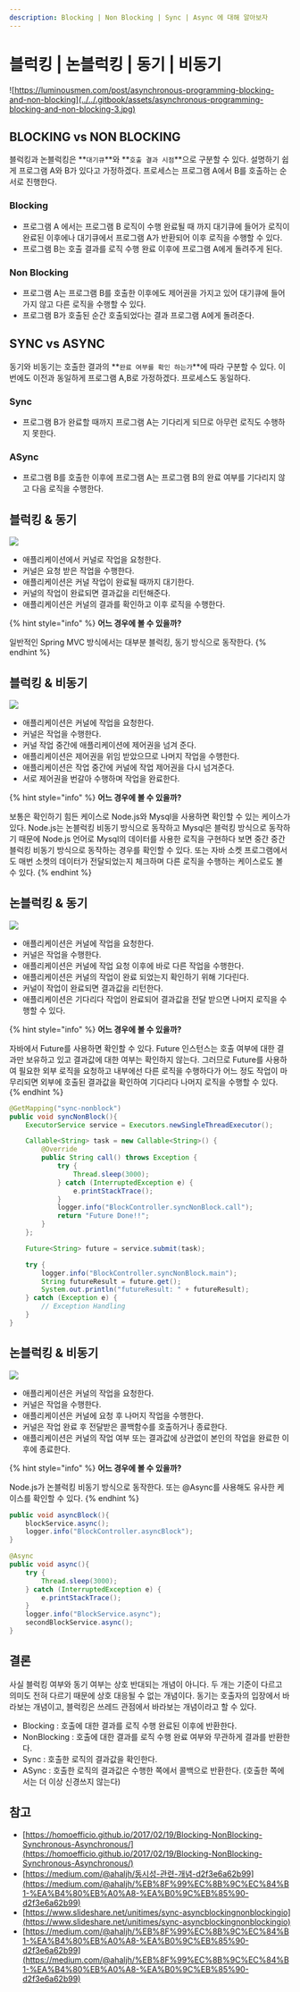 ```yaml
---
description: Blocking | Non Blocking | Sync | Async 에 대해 알아보자
---
```


# 블럭킹 \| 논블럭킹 \| 동기 \| 비동기

![https://luminousmen.com/post/asynchronous-programming-blocking-and-non-blocking](../../.gitbook/assets/asynchronous-programming-blocking-and-non-blocking-3.jpg)

## BLOCKING vs NON BLOCKING

블럭킹과 논블럭킹은 **`대기큐`**와 **`호출 결과 시점`**으로 구분할 수 있다. 설명하기 쉽게 프로그램 A와 B가 있다고 가정하겠다. 프로세스는 프로그램 A에서 B를 호출하는 순서로 진행한다.

### Blocking

* 프로그램 A 에서는 프로그램 B 로직이 수행 완료될 때 까지 대기큐에 들어가 로직이 완료된 이후에나 대기큐에서 프로그램 A가 반환되어 이후 로직을 수행할 수 있다.
* 프로그램 B는 호출 결과를 로직 수행 완료 이후에 프로그램 A에게 돌려주게 된다.

### Non Blocking

* 프로그램 A는 프로그램 B를 호출한 이후에도 제어권을 가지고 있어 대기큐에 들어가지 않고 다른 로직을 수행할 수 있다.
* 프로그램 B가 호출된 순간 호출되었다는 결과 프로그램 A에게 돌려준다.

## SYNC vs ASYNC

동기와 비동기는 호출한 결과의 **`완료 여부를 확인 하는가`**에 따라 구분할 수 있다. 이번에도 이전과 동일하게 프로그램 A,B로 가정하겠다. 프로세스도 동일하다.

### Sync

* 프로그램 B가 완료할 때까지 프로그램 A는 기다리게 되므로 아무런 로직도 수행하지 못한다.

### ASync

* 프로그램 B를 호출한 이후에 프로그램 A는 프로그램 B의 완료 여부를 기다리지 않고 다음 로직을 수행한다.

## 블럭킹 & 동기

![](../../.gitbook/assets/figure2.gif)

* 애플리케이션에서 커널로 작업을 요청한다.
* 커널은 요청 받은 작업을 수행한다.
* 애플리케이션은 커널 작업이 완료될 때까지 대기한다.
* 커널의 작업이 완료되면 결과값을 리턴해준다.
* 애플리케이션은 커널의 결과를 확인하고 이후 로직을 수행한다.

{% hint style="info" %}
**어느 경우에 볼 수 있을까?**  
  
일반적인 Spring MVC 방식에서는 대부분 블럭킹, 동기 방식으로 동작한다.
{% endhint %}

## 블럭킹 & 비동기

![](../../.gitbook/assets/figure3.gif)

* 애플리케이션은 커널에 작업을 요청한다.
* 커널은 작업을 수행한다.
* 커널 작업 중간에 애플리케이션에 제어권을 넘겨 준다.
* 애플리케이션은 제어권을 위임 받았으므로 나머지 작업을 수행한다.
* 애플리케이션은 작업 중간에 커널에 작업 제어권을 다시 넘겨준다.
* 서로 제어권을 번갈아 수행하며 작업을 완료한다.

{% hint style="info" %}
**어느 경우에 볼 수 있을까?**  
  
보통은 확인하기 힘든 케이스로 Node.js와 Mysql을 사용하면 확인할 수 있는 케이스가 있다. Node.js는 논블럭킹 비동기 방식으로 동작하고 Mysql은 블럭킹 방식으로 동작하기 때문에 Node.js 언어로 Mysql의 데이터를 사용한 로직을 구현하다 보면 중간 중간 블럭킹 비동기 방식으로 동작하는 경우를 확인할 수 있다. 또는 자바 소켓 프로그램에서도 매번 소켓의 데이터가 전달되었는지 체크하며 다른 로직을 수행하는 케이스로도 볼 수 있다.
{% endhint %}

## 논블럭킹 & 동기

![](../../.gitbook/assets/figure4.gif)

* 애플리케이션은 커널에 작업을 요청한다.
* 커널은 작업을 수행한다.
* 애플리케이션은 커널에 작업 요청 이후에 바로 다른 작업을 수행한다.
* 애플리케이션은 커널의 작업이 완료 되었는지 확인하기 위해 기다린다.
* 커널이 작업이 완료되면 결과값을 리턴한다.
* 애플리케이션은 기다리다 작업이 완료되어 결과값을 전달 받으면 나머지 로직을 수행할 수 있다.

{% hint style="info" %}
**어느 경우에 볼 수 있을까?**

자바에서 Future를 사용하면 확인할 수 있다. Future 인스턴스는 호출 여부에 대한 결과만 보유하고 있고 결과값에 대한 여부는 확인하지 않는다. 그러므로 Future를 사용하여 필요한 외부 로직을 요청하고 내부에선 다른 로직을 수행하다가 어느 정도 작업이 마무리되면 외부에 호출된 결과값을 확인하여 기다리다 나머지 로직을 수행할 수 있다.
{% endhint %}

```java
@GetMapping("sync-nonblock")
public void syncNonBlock(){
    ExecutorService service = Executors.newSingleThreadExecutor();

    Callable<String> task = new Callable<String>() {
        @Override
        public String call() throws Exception {
            try {
                Thread.sleep(3000);
            } catch (InterruptedException e) {
                e.printStackTrace();
            }
            logger.info("BlockController.syncNonBlock.call");
            return "Future Done!!";
        }
    };

    Future<String> future = service.submit(task);

    try {
        logger.info("BlockController.syncNonBlock.main");
        String futureResult = future.get();
        System.out.println("futureResult: " + futureResult);
    } catch (Exception e) {
        // Exception Handling
    }
}
```

## 논블럭킹 & 비동기

![](../../.gitbook/assets/figure5.gif)

* 애플리케이션은 커널의 작업을 요청한다.
* 커널은 작업을 수행한다.
* 애플리케이션은 커널에 요청 후 나머지 작업을 수행한다.
* 커널은 작업 완료 후 전달받은 콜백함수를 호출하거나 종료한다.
* 애플리케이션은 커널의 작업 여부 또는 결과값에 상관없이 본인의 작업을 완료한 이후에 종료한다.

{% hint style="info" %}
**어느 경우에 볼 수 있을까?** 

Node.js가 논블럭킹 비동기 방식으로 동작한다. 또는 @Async를 사용해도 유사한 케이스를 확인할 수 있다.
{% endhint %}

```java
public void asyncBlock(){
    blockService.async();
    logger.info("BlockController.asyncBlock");
}

@Async
public void async(){
    try {
        Thread.sleep(3000);
    } catch (InterruptedException e) {
        e.printStackTrace();
    }
    logger.info("BlockService.async");
    secondBlockService.async();
}
```

## 결론

사실 블럭킹 여부와 동기 여부는 상호 반대되는 개념이 아니다. 두 개는 기준이 다르고 의미도 전혀 다르기 때문에 상호 대응될 수 없는 개념이다. 동기는 호출자의 입장에서 바라보는 개념이고, 블럭킹은 쓰레드 관점에서 바라보는 개념이라고 할 수 있다.

* Blocking : 호출에 대한 결과를 로직 수행 완료된 이후에 반환한다.
* NonBlocking : 호출에 대한 결과를 로직 수행 완료 여부와 무관하게 결과를 반환한다.
* Sync : 호출한 로직의 결과값을 확인한다.
* ASync : 호출한 로직의 결과값은 수행한 쪽에서 콜백으로 반환한다. \(호출한 쪽에서는 더 이상 신경쓰지 않는다\)

## 참고

* [https://homoefficio.github.io/2017/02/19/Blocking-NonBlocking-Synchronous-Asynchronous/](https://homoefficio.github.io/2017/02/19/Blocking-NonBlocking-Synchronous-Asynchronous/)
* [https://medium.com/@ahaljh/동시성-관련-개념-d2f3e6a62b99](https://medium.com/@ahaljh/%EB%8F%99%EC%8B%9C%EC%84%B1-%EA%B4%80%EB%A0%A8-%EA%B0%9C%EB%85%90-d2f3e6a62b99)
* [https://www.slideshare.net/unitimes/sync-asyncblockingnonblockingio](https://www.slideshare.net/unitimes/sync-asyncblockingnonblockingio)
* [https://medium.com/@ahaljh/%EB%8F%99%EC%8B%9C%EC%84%B1-%EA%B4%80%EB%A0%A8-%EA%B0%9C%EB%85%90-d2f3e6a62b99](https://medium.com/@ahaljh/%EB%8F%99%EC%8B%9C%EC%84%B1-%EA%B4%80%EB%A0%A8-%EA%B0%9C%EB%85%90-d2f3e6a62b99)

